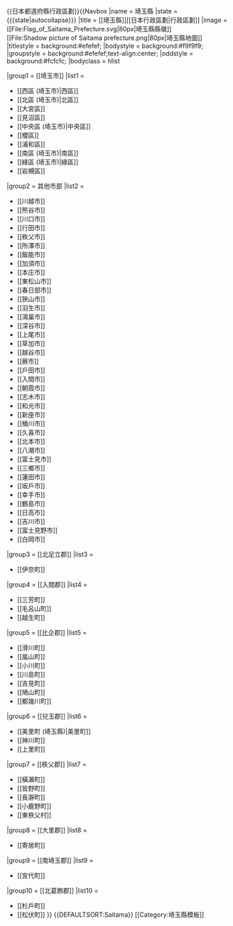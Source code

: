 <noinclude>{{日本都道府縣行政區劃}}</noinclude>{{Navbox
|name = 埼玉縣
|state = {{{state|autocollapse}}}
|title = [[埼玉縣]][[日本行政區劃|行政區劃]]
|image = [[File:Flag_of_Saitama_Prefecture.svg|80px|埼玉縣縣徽]]<br />[[File:Shadow picture of Saitama prefecture.png|80px|埼玉縣地圖]]
|titlestyle = background:#efefef;
|bodystyle = background:#f9f9f9;
|groupstyle = background:#efefef;text-align:center;
|oddstyle = background:#fcfcfc;
|bodyclass = hlist

|group1 = [[埼玉市]]
|list1 =
* [[西區 (埼玉市)|西區]]
* [[北區 (埼玉市)|北區]]
* [[大宮區]]
* [[見沼區]]
* [[中央區 (埼玉市)|中央區]]
* [[櫻區]]
* [[浦和區]]
* [[南區 (埼玉市)|南區]]
* [[綠區 (埼玉市)|綠區]]
* [[岩槻區]]

|group2 = 其他市部
|list2 =
* [[川越市]]
* [[熊谷市]]
* [[川口市]]
* [[行田市]]
* [[秩父市]]
* [[所澤市]]
* [[飯能市]]
* [[加須市]]
* [[本庄市]]
* [[東松山市]]
* [[春日部市]]
* [[狹山市]]
* [[羽生市]]
* [[鴻巢市]]
* [[深谷市]]
* [[上尾市]]
* [[草加市]]
* [[越谷市]]
* [[蕨市]]
* [[戶田市]]
* [[入間市]]
* [[朝霞市]]
* [[志木市]]
* [[和光市]]
* [[新座市]]
* [[桶川市]]
* [[久喜市]]
* [[北本市]]
* [[八潮市]]
* [[富士見市]]
* [[三鄉市]]
* [[蓮田市]]
* [[坂戶市]]
* [[幸手市]]
* [[鶴島市]]
* [[日高市]]
* [[吉川市]]
* [[富士見野市]]
* [[白岡市]]

|group3 = [[北足立郡]]
|list3 =
* [[伊奈町]]

|group4 = [[入間郡]]
|list4 =
* [[三芳町]]
* [[毛呂山町]]
* [[越生町]]

|group5 = [[比企郡]]
|list5 =
* [[滑川町]]
* [[嵐山町]]
* [[小川町]]
* [[川島町]]
* [[吉見町]]
* [[鳩山町]]
* [[都幾川町]]

|group6 = [[兒玉郡]]
|list6 =
* [[美里町 (埼玉縣)|美里町]]
* [[神川町]]
* [[上里町]]

|group7 = [[秩父郡]]
|list7 =
* [[橫瀨町]]
* [[皆野町]]
* [[長瀞町]]
* [[小鹿野町]]
* [[東秩父村]]

|group8 = [[大里郡]]
|list8 =
* [[寄居町]]

|group9 = [[南埼玉郡]]
|list9 =
* [[宮代町]]

|group10 = [[北葛飾郡]]
|list10 = 
* [[杉戶町]]
* [[松伏町]]
}}<noinclude>
{{DEFAULTSORT:Saitama}}
[[Category:埼玉縣模板]]
</noinclude>